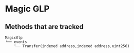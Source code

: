 # Magic GLP

## Methods that are tracked

```
MagicGlp
└── events
    └── Transfer(indexed address,indexed address,uint256)
```
